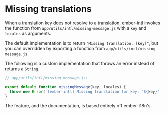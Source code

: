 
Missing translations
==============================================================================

When a translation key does not resolve to a translation, ember-intl invokes the function from `app/utils/intl/missing-message.js` with a `key` and `locales` as arguments.

The default implementation is to return `"Missing translation: [key]"`, but you can overridden by exporting a function from `app/utils/intl/missing-message.js`.

The following is a custom implementation that throws an error instead of returns a `String`.

```js
// app/utils/intl/missing-message.js:

export default function missingMessage(key, locales) {
  throw new Error(`[ember-intl] Missing translation for key: "${key}" for locales: "${locales}"`);
}
```

The feature, and the documentation, is based entirely off ember-i18n's.
